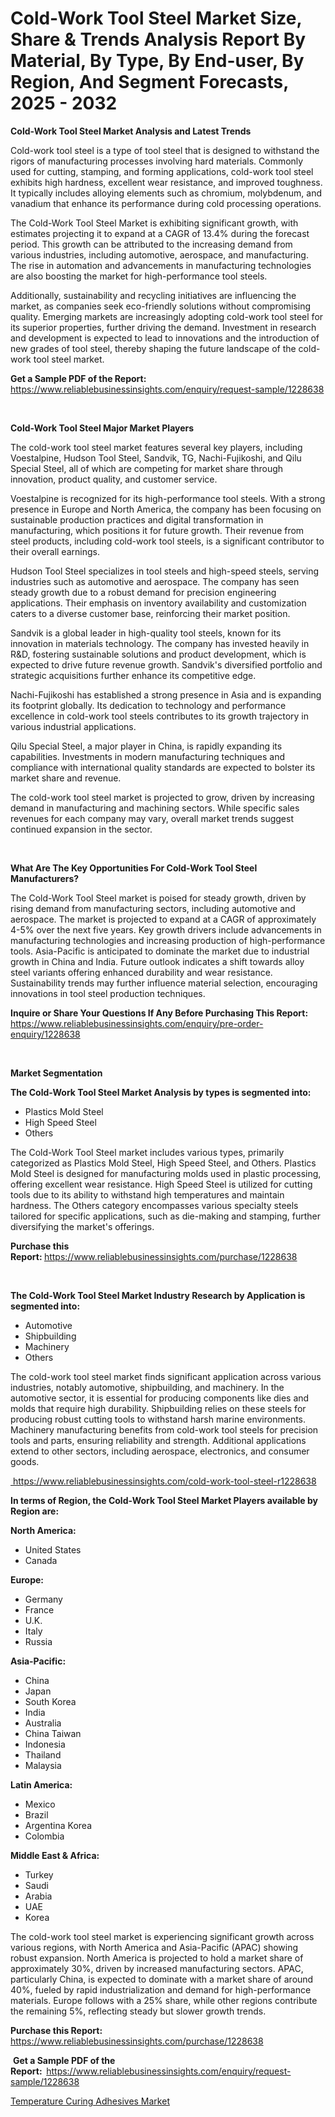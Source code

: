 <p><h1>Cold-Work Tool Steel Market Size, Share & Trends Analysis Report By Material, By Type, By End-user, By Region, And Segment Forecasts, 2025 - 2032</h1></p><p><strong>Cold-Work Tool Steel Market Analysis and Latest Trends</strong></p>
<p><p>Cold-work tool steel is a type of tool steel that is designed to withstand the rigors of manufacturing processes involving hard materials. Commonly used for cutting, stamping, and forming applications, cold-work tool steel exhibits high hardness, excellent wear resistance, and improved toughness. It typically includes alloying elements such as chromium, molybdenum, and vanadium that enhance its performance during cold processing operations.</p><p>The Cold-Work Tool Steel Market is exhibiting significant growth, with estimates projecting it to expand at a CAGR of 13.4% during the forecast period. This growth can be attributed to the increasing demand from various industries, including automotive, aerospace, and manufacturing. The rise in automation and advancements in manufacturing technologies are also boosting the market for high-performance tool steels. </p><p>Additionally, sustainability and recycling initiatives are influencing the market, as companies seek eco-friendly solutions without compromising quality. Emerging markets are increasingly adopting cold-work tool steel for its superior properties, further driving the demand. Investment in research and development is expected to lead to innovations and the introduction of new grades of tool steel, thereby shaping the future landscape of the cold-work tool steel market.</p></p>
<p><strong>Get a Sample PDF of the Report:&nbsp;</strong> <a href="https://www.reliablebusinessinsights.com/enquiry/request-sample/1228638?utm_campaign=2275&utm_medium=2&utm_source=Github&utm_content=ia&utm_term=02022025&utm_id=cold-work-tool-steel">https://www.reliablebusinessinsights.com/enquiry/request-sample/1228638</a></p>
<p>&nbsp;</p>
<p><strong>Cold-Work Tool Steel Major Market Players</strong></p>
<p><p>The cold-work tool steel market features several key players, including Voestalpine, Hudson Tool Steel, Sandvik, TG, Nachi-Fujikoshi, and Qilu Special Steel, all of which are competing for market share through innovation, product quality, and customer service.</p><p>Voestalpine is recognized for its high-performance tool steels. With a strong presence in Europe and North America, the company has been focusing on sustainable production practices and digital transformation in manufacturing, which positions it for future growth. Their revenue from steel products, including cold-work tool steels, is a significant contributor to their overall earnings.</p><p>Hudson Tool Steel specializes in tool steels and high-speed steels, serving industries such as automotive and aerospace. The company has seen steady growth due to a robust demand for precision engineering applications. Their emphasis on inventory availability and customization caters to a diverse customer base, reinforcing their market position.</p><p>Sandvik is a global leader in high-quality tool steels, known for its innovation in materials technology. The company has invested heavily in R&D, fostering sustainable solutions and product development, which is expected to drive future revenue growth. Sandvik's diversified portfolio and strategic acquisitions further enhance its competitive edge.</p><p>Nachi-Fujikoshi has established a strong presence in Asia and is expanding its footprint globally. Its dedication to technology and performance excellence in cold-work tool steels contributes to its growth trajectory in various industrial applications.</p><p>Qilu Special Steel, a major player in China, is rapidly expanding its capabilities. Investments in modern manufacturing techniques and compliance with international quality standards are expected to bolster its market share and revenue.</p><p>The cold-work tool steel market is projected to grow, driven by increasing demand in manufacturing and machining sectors. While specific sales revenues for each company may vary, overall market trends suggest continued expansion in the sector.</p></p>
<p>&nbsp;</p>
<p><strong>What Are The Key Opportunities For Cold-Work Tool Steel Manufacturers?</strong></p>
<p><p>The Cold-Work Tool Steel market is poised for steady growth, driven by rising demand from manufacturing sectors, including automotive and aerospace. The market is projected to expand at a CAGR of approximately 4-5% over the next five years. Key growth drivers include advancements in manufacturing technologies and increasing production of high-performance tools. Asia-Pacific is anticipated to dominate the market due to industrial growth in China and India. Future outlook indicates a shift towards alloy steel variants offering enhanced durability and wear resistance. Sustainability trends may further influence material selection, encouraging innovations in tool steel production techniques.</p></p>
<p><strong>Inquire or Share Your Questions If Any Before Purchasing This Report:</strong> <a href="https://www.reliablebusinessinsights.com/enquiry/pre-order-enquiry/1228638?utm_campaign=2275&utm_medium=2&utm_source=Github&utm_content=ia&utm_term=02022025&utm_id=cold-work-tool-steel">https://www.reliablebusinessinsights.com/enquiry/pre-order-enquiry/1228638</a></p>
<p>&nbsp;</p>
<p><strong>Market Segmentation</strong></p>
<p><strong>The Cold-Work Tool Steel Market Analysis by types is segmented into:</strong></p>
<p><ul><li>Plastics Mold Steel</li><li>High Speed Steel</li><li>Others</li></ul></p>
<p><p>The Cold-Work Tool Steel market includes various types, primarily categorized as Plastics Mold Steel, High Speed Steel, and Others. Plastics Mold Steel is designed for manufacturing molds used in plastic processing, offering excellent wear resistance. High Speed Steel is utilized for cutting tools due to its ability to withstand high temperatures and maintain hardness. The Others category encompasses various specialty steels tailored for specific applications, such as die-making and stamping, further diversifying the market's offerings.</p></p>
<p><strong>Purchase this Report:&nbsp;</strong><a href="https://www.reliablebusinessinsights.com/purchase/1228638?utm_campaign=2275&utm_medium=2&utm_source=Github&utm_content=ia&utm_term=02022025&utm_id=cold-work-tool-steel">https://www.reliablebusinessinsights.com/purchase/1228638</a></p>
<p>&nbsp;</p>
<p><strong>The Cold-Work Tool Steel Market Industry Research by Application is segmented into:</strong></p>
<p><ul><li>Automotive</li><li>Shipbuilding</li><li>Machinery</li><li>Others</li></ul></p>
<p><p>The cold-work tool steel market finds significant application across various industries, notably automotive, shipbuilding, and machinery. In the automotive sector, it is essential for producing components like dies and molds that require high durability. Shipbuilding relies on these steels for producing robust cutting tools to withstand harsh marine environments. Machinery manufacturing benefits from cold-work tool steels for precision tools and parts, ensuring reliability and strength. Additional applications extend to other sectors, including aerospace, electronics, and consumer goods.</p></p>
<p><a href="https://www.reliablebusinessinsights.com/cold-work-tool-steel-r1228638?utm_campaign=2275&utm_medium=2&utm_source=Github&utm_content=ia&utm_term=02022025&utm_id=cold-work-tool-steel">&nbsp;https://www.reliablebusinessinsights.com/cold-work-tool-steel-r1228638</a></p>
<p><strong>In terms of Region, the Cold-Work Tool Steel Market Players available by Region are:</strong></p>
<p>
    <p> <strong> North America: </strong>
        <ul>
            <li>United States</li>
            <li>Canada</li>
        </ul>
        </p> 
    <p> <strong> Europe: </strong>
        <ul>
            <li>Germany</li>
            <li>France</li>
            <li>U.K.</li>
            <li>Italy</li>
            <li>Russia</li>
        </ul>
        </p> 
    <p> <strong> Asia-Pacific: </strong>
        <ul>
            <li>China</li>
            <li>Japan</li>
            <li>South Korea</li>
            <li>India</li>
            <li>Australia</li>
            <li>China Taiwan</li>
            <li>Indonesia</li>
            <li>Thailand</li>
            <li>Malaysia</li>
        </ul>
        </p> 
    <p> <strong> Latin America: </strong>
        <ul>
            <li>Mexico</li>
            <li>Brazil</li>
            <li>Argentina Korea</li>
            <li>Colombia</li>
        </ul>
        </p> 
    <p> <strong> Middle East & Africa: </strong>
        <ul>
            <li>Turkey</li>
            <li>Saudi</li>
            <li>Arabia</li>
            <li>UAE</li>
            <li>Korea</li>
        </ul>
    </p>
    </p>
<p><p>The cold-work tool steel market is experiencing significant growth across various regions, with North America and Asia-Pacific (APAC) showing robust expansion. North America is projected to hold a market share of approximately 30%, driven by increased manufacturing sectors. APAC, particularly China, is expected to dominate with a market share of around 40%, fueled by rapid industrialization and demand for high-performance materials. Europe follows with a 25% share, while other regions contribute the remaining 5%, reflecting steady but slower growth trends.</p></p>
<p><strong>Purchase this Report: </strong><a href="https://www.reliablebusinessinsights.com/purchase/1228638?utm_campaign=2275&utm_medium=2&utm_source=Github&utm_content=ia&utm_term=02022025&utm_id=cold-work-tool-steel">https://www.reliablebusinessinsights.com/purchase/1228638</a></p>
<p>&nbsp;<strong>Get a Sample PDF of the Report:&nbsp;&nbsp;</strong><a href="https://www.reliablebusinessinsights.com/enquiry/request-sample/1228638?utm_campaign=2275&utm_medium=2&utm_source=Github&utm_content=ia&utm_term=02022025&utm_id=cold-work-tool-steel">https://www.reliablebusinessinsights.com/enquiry/request-sample/1228638</a></p>
<p><strong></strong></p>
<p><p><a href="https://github.com/maclarensidney/Market-Research-Report-List-1/blob/main/temperature-curing-adhesives-market.md?utm_campaign=2275&utm_medium=2&utm_source=Github&utm_content=ia&utm_term=02022025&utm_id=cold-work-tool-steel">Temperature Curing Adhesives Market</a></p></p>